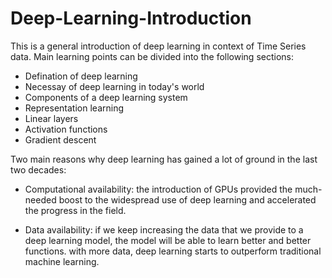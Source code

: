 # Deep-Learning-Introduction

This is a general introduction of deep learning in context of Time Series data. Main learning points can be divided into the following sections:
- Defination of deep learning
- Necessay of deep learning in today's world
- Components of a deep learning system
- Representation learning
- Linear layers
- Activation functions
- Gradient descent

Two main reasons why deep learning has gained a lot of ground in the last two decades:

- Computational availability: the introduction of GPUs provided the much-needed boost to the widespread use of deep learning and accelerated the progress in the field. <br>

- Data availability: if we keep increasing the data that we provide to a deep learning model, the model will be able to learn better and better functions. with more data, deep learning starts to outperform traditional machine learning.
